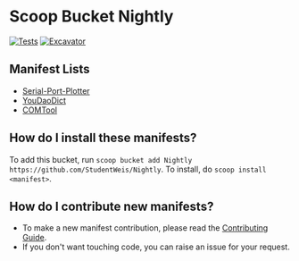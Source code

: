 # Scoop Bucket Nightly

 [![Tests](https://github.com/StudentWeis/Nightly/actions/workflows/ci.yml/badge.svg)](https://github.com/StudentWeis/Nightly/actions/workflows/ci.yml) [![Excavator](https://github.com/StudentWeis/Nightly/actions/workflows/excavator.yml/badge.svg)](https://github.com/StudentWeis/Nightly/actions/workflows/excavator.yml)

## Manifest Lists

- [Serial-Port-Plotter](https://github.com/CieNTi/serial_port_plotter)
- [YouDaoDict](http://cidian.youdao.com/)
- [COMTool](https://github.com/Neutree/COMTool)

How do I install these manifests?
---------------------------------

To add this bucket, run `scoop bucket add Nightly https://github.com/StudentWeis/Nightly`. To install, do `scoop install <manifest>`.

How do I contribute new manifests?
----------------------------------

- To make a new manifest contribution, please read the [Contributing Guide](https://github.com/ScoopInstaller/.github/blob/main/.github/CONTRIBUTING.md).
- If you don't want touching code, you can raise an issue for your request.
